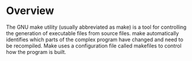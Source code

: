 # Overview<a name="EN-US_TOPIC_0229243672"></a>

The GNU make utility \(usually abbreviated as make\) is a tool for controlling the generation of executable files from source files. make automatically identifies which parts of the complex program have changed and need to be recompiled. Make uses a configuration file called makefiles to control how the program is built.

